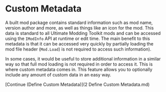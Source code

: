 ﻿Custom Metadata
===============

A built mod package contains standard information such as mod name, version author and more, as well as things like an icon for the mod. This data is standard to all Ultimate Modding Toolkit mods and can be accessed using the `IModInfo` API at runtime or edit time. The main benefit to this metadata is that it can be accessed very quickly by partially loading the mod file header (`Mod.Load`) is not required to access such information). 

In some cases, it would be useful to store additional information in a similar way so that full mod loading is not required in order to access it. This is where custom metadata comes in. This feature allows you to optionally include any amount of custom data in an easy way. 

[Continue (Define Custom Metadata)](2 Define Custom Metadata.md)